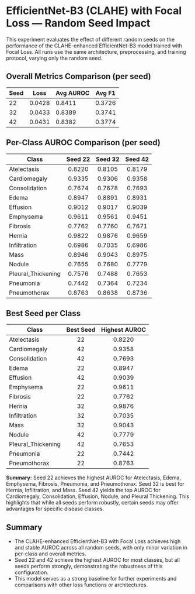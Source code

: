 # EfficientNet-B3 (CLAHE) with Focal Loss — Random Seed Impact

This experiment evaluates the effect of different random seeds on the performance of the CLAHE-enhanced EfficientNet-B3 model trained with Focal Loss. All runs use the same architecture, preprocessing, and training protocol, varying only the random seed.

## Overall Metrics Comparison (per seed)

| Seed | Loss   | Avg AUROC | Avg F1  |
|------|--------|-----------|---------|
| 22   | 0.0428 | 0.8411    | 0.3726  |
| 32   | 0.0433 | 0.8389    | 0.3741  |
| 42   | 0.0431 | 0.8382    | 0.3774  |

## Per-Class AUROC Comparison (per seed)

| Class                | Seed 22 | Seed 32 | Seed 42 |
|----------------------|:-------:|:-------:|:-------:|
| Atelectasis          | 0.8220  | 0.8105  | 0.8179  |
| Cardiomegaly         | 0.9335  | 0.9306  | 0.9358  |
| Consolidation        | 0.7674  | 0.7678  | 0.7693  |
| Edema                | 0.8947  | 0.8891  | 0.8931  |
| Effusion             | 0.9012  | 0.9017  | 0.9039  |
| Emphysema            | 0.9611  | 0.9561  | 0.9451  |
| Fibrosis             | 0.7762  | 0.7760  | 0.7671  |
| Hernia               | 0.9822  | 0.9876  | 0.9659  |
| Infiltration         | 0.6986  | 0.7035  | 0.6986  |
| Mass                 | 0.8946  | 0.9043  | 0.8975  |
| Nodule               | 0.7655  | 0.7680  | 0.7779  |
| Pleural_Thickening   | 0.7576  | 0.7488  | 0.7653  |
| Pneumonia            | 0.7442  | 0.7364  | 0.7234  |
| Pneumothorax         | 0.8763  | 0.8638  | 0.8736  |

## Best Seed per Class

| Class                | Best Seed | Highest AUROC |
|----------------------|:---------:|:-------------:|
| Atelectasis          |   22      |    0.8220     |
| Cardiomegaly         |   42      |    0.9358     |
| Consolidation        |   42      |    0.7693     |
| Edema                |   22      |    0.8947     |
| Effusion             |   42      |    0.9039     |
| Emphysema            |   22      |    0.9611     |
| Fibrosis             |   22      |    0.7762     |
| Hernia               |   32      |    0.9876     |
| Infiltration         |   32      |    0.7035     |
| Mass                 |   32      |    0.9043     |
| Nodule               |   42      |    0.7779     |
| Pleural_Thickening   |   42      |    0.7653     |
| Pneumonia            |   22      |    0.7442     |
| Pneumothorax         |   22      |    0.8763     |

**Summary:**
Seed 22 achieves the highest AUROC for Atelectasis, Edema, Emphysema, Fibrosis, Pneumonia, and Pneumothorax. Seed 32 is best for Hernia, Infiltration, and Mass. Seed 42 yields the top AUROC for Cardiomegaly, Consolidation, Effusion, Nodule, and Pleural Thickening. This highlights that while all seeds perform robustly, certain seeds may offer advantages for specific disease classes.

## Summary

- The CLAHE-enhanced EfficientNet-B3 with Focal Loss achieves high and stable AUROC across all random seeds, with only minor variation in per-class and overall metrics.
- Seed 22 and 42 achieve the highest AUROC for most classes, but all seeds perform strongly, demonstrating the robustness of this configuration.
- This model serves as a strong baseline for further experiments and comparisons with other loss functions or architectures.

